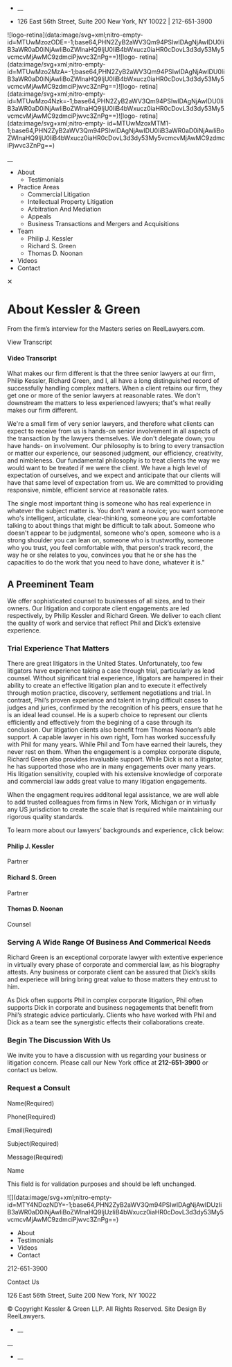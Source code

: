   * __

  * 126 East 56th Street, Suite 200 New York, NY 10022 | 212-651-3900

![logo-retina](data:image/svg+xml;nitro-empty-
id=MTUwMzozODE=-1;base64,PHN2ZyB2aWV3Qm94PSIwIDAgNjAwIDU0IiB3aWR0aD0iNjAwIiBoZWlnaHQ9IjU0IiB4bWxucz0iaHR0cDovL3d3dy53My5vcmcvMjAwMC9zdmciPjwvc3ZnPg==)![logo-
retina](data:image/svg+xml;nitro-empty-
id=MTUwMzo2MzA=-1;base64,PHN2ZyB2aWV3Qm94PSIwIDAgNjAwIDU0IiB3aWR0aD0iNjAwIiBoZWlnaHQ9IjU0IiB4bWxucz0iaHR0cDovL3d3dy53My5vcmcvMjAwMC9zdmciPjwvc3ZnPg==)![logo-
retina](data:image/svg+xml;nitro-empty-
id=MTUwMzo4Nzk=-1;base64,PHN2ZyB2aWV3Qm94PSIwIDAgNjAwIDU0IiB3aWR0aD0iNjAwIiBoZWlnaHQ9IjU0IiB4bWxucz0iaHR0cDovL3d3dy53My5vcmcvMjAwMC9zdmciPjwvc3ZnPg==)![logo-
retina](data:image/svg+xml;nitro-empty-
id=MTUwMzoxMTM1-1;base64,PHN2ZyB2aWV3Qm94PSIwIDAgNjAwIDU0IiB3aWR0aD0iNjAwIiBoZWlnaHQ9IjU0IiB4bWxucz0iaHR0cDovL3d3dy53My5vcmcvMjAwMC9zdmciPjwvc3ZnPg==)

__

  * About
    * Testimonials
  * Practice Areas
    * Commercial Litigation
    * Intellectual Property Litigation
    * Arbitration And Mediation
    * Appeals
    * Business Transactions and Mergers and Acquisitions
  * Team
    * Philip J. Kessler
    * Richard S. Green
    * Thomas D. Noonan
  * Videos
  * Contact

✕

# About Kessler & Green

From the firm’s interview for the Masters series on ReelLawyers.com.

View Transcript

#### Video Transcript

What makes our firm different is that the three senior lawyers at our firm,
Philip Kessler, Richard Green, and I, all have a long distinguished record of
successfully handling complex matters. When a client retains our firm, they
get one or more of the senior lawyers at reasonable rates. We don't downstream
the matters to less experienced lawyers; that's what really makes our firm
different.

We're a small firm of very senior lawyers, and therefore what clients can
expect to receive from us is hands-on senior involvement in all aspects of the
transaction by the lawyers themselves. We don't delegate down; you have hands-
on involvement. Our philosophy is to bring to every transaction or matter our
experience, our seasoned judgment, our efficiency, creativity, and nimbleness.
Our fundamental philosophy is to treat clients the way we would want to be
treated if we were the client. We have a high level of expectation of
ourselves, and we expect and anticipate that our clients will have that same
level of expectation from us. We are committed to providing responsive,
nimble, efficient service at reasonable rates.

The single most important thing is someone who has real experience in whatever
the subject matter is. You don't want a novice; you want someone who's
intelligent, articulate, clear-thinking, someone you are comfortable talking
to about things that might be difficult to talk about. Someone who doesn't
appear to be judgmental, someone who's open, someone who is a strong shoulder
you can lean on, someone who is trustworthy, someone who you trust, you feel
comfortable with, that person's track record, the way he or she relates to
you, convinces you that he or she has the capacities to do the work that you
need to have done, whatever it is."

## A Preeminent **Team**

We offer sophisticated counsel to businesses of all sizes, and to their
owners. Our litigation and corporate client engagements are led respectively,
by Philip Kessler and Richard Green. We deliver to each client the quality of
work and service that reflect Phil and Dick’s extensive experience.

### Trial Experience That **Matters**

There are great litigators in the United States. Unfortunately, too few
litigators have experience taking a case through trial, particularly as lead
counsel. Without significant trial experience, litigators are hampered in
their ability to create an effective litigation plan and to execute it
effectively through motion practice, discovery, settlement negotiations and
trial. In contrast, Phil’s proven experience and talent in trying difficult
cases to judges and juries, confirmed by the recognition of his peers, ensure
that he is an ideal lead counsel. He is a superb choice to represent our
clients efficiently and effectively from the begining of a case through its
conclusion. Our litigation clients also benefit from Thomas Noonan’s able
support. A capable lawyer in his own right, Tom has worked successfully with
Phil for many years. While Phil and Tom have earned their laurels, they never
rest on them. When the engagement is a complex corporate dispute, Richard
Green also provides invaluable support. While Dick is not a litigator, he has
supported those who are in many engagements over many years. His litigation
sensitivity, coupled with his extensive knowledge of corporate and commercial
law adds great value to many litigation engagements.

When the engagment requires additonal legal assistance, we are well able to
add trusted colleagues from firms in New York, Michigan or in virtually any US
jurisdiction to create the scale that is required while maintaining our
rigorous quality standards.

To learn more about our lawyers’ backgrounds and experience, click below:

#### Philip J. Kessler

Partner

#### Richard S. Green

Partner

#### Thomas D. Noonan

Counsel

### Serving A Wide Range Of Business And Commerical Needs

Richard Green is an exceptional corporate lawyer with extentive experience in
virtually every phase of corporate and commercial law, as his biography
attests. Any business or corporate client can be assured that Dick’s skills
and experiece will bring bring great value to those matters they entrust to
him.

As Dick often supports Phil in complex corporate litigation, Phil often
supports Dick in corporate and business negagements that benefit from Phil’s
strategic advice particularly. Clients who have worked with Phil and Dick as a
team see the synergistic effects their collaborations create.

### Begin The Discussion With Us

We invite you to have a discussion with us regarding your business or
litigation concern. Please call our New York office at **212-651-3900** or
contact us below.

### Request a **Consult**

Name(Required)

Phone(Required)

Email(Required)

Subject(Required)

Message(Required)

Name

This field is for validation purposes and should be left unchanged.

![](data:image/svg+xml;nitro-empty-
id=MTY4NDozNDY=-1;base64,PHN2ZyB2aWV3Qm94PSIwIDAgNjAwIDUzIiB3aWR0aD0iNjAwIiBoZWlnaHQ9IjUzIiB4bWxucz0iaHR0cDovL3d3dy53My5vcmcvMjAwMC9zdmciPjwvc3ZnPg==)

  * About
  * Testimonials
  * Videos
  * Contact

212-651-3900

Contact Us

126 East 56th Street, Suite 200 New York, NY 10022

© Copyright Kessler & Green LLP. All Rights Reserved. Site Design By
ReelLawyers.

  * __

__

  * __

